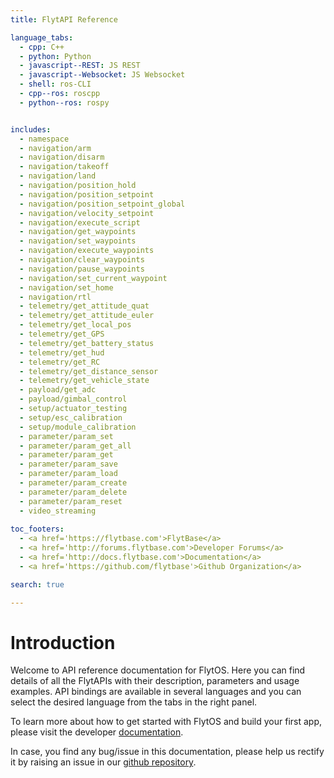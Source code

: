 ```yaml
---
title: FlytAPI Reference

language_tabs:
  - cpp: C++
  - python: Python
  - javascript--REST: JS REST
  - javascript--Websocket: JS Websocket
  - shell: ros-CLI
  - cpp--ros: roscpp
  - python--ros: rospy


includes:
  - namespace
  - navigation/arm
  - navigation/disarm
  - navigation/takeoff
  - navigation/land
  - navigation/position_hold
  - navigation/position_setpoint
  - navigation/position_setpoint_global
  - navigation/velocity_setpoint
  - navigation/execute_script
  - navigation/get_waypoints
  - navigation/set_waypoints
  - navigation/execute_waypoints
  - navigation/clear_waypoints
  - navigation/pause_waypoints
  - navigation/set_current_waypoint
  - navigation/set_home
  - navigation/rtl
  - telemetry/get_attitude_quat
  - telemetry/get_attitude_euler
  - telemetry/get_local_pos
  - telemetry/get_GPS
  - telemetry/get_battery_status
  - telemetry/get_hud
  - telemetry/get_RC
  - telemetry/get_distance_sensor
  - telemetry/get_vehicle_state
  - payload/get_adc
  - payload/gimbal_control
  - setup/actuator_testing
  - setup/esc_calibration
  - setup/module_calibration
  - parameter/param_set
  - parameter/param_get_all
  - parameter/param_get
  - parameter/param_save
  - parameter/param_load
  - parameter/param_create
  - parameter/param_delete
  - parameter/param_reset
  - video_streaming
  
toc_footers:
  - <a href='https://flytbase.com'>FlytBase</a>
  - <a href='http://forums.flytbase.com'>Developer Forums</a>
  - <a href='http://docs.flytbase.com'>Documentation</a>
  - <a href='https://github.com/flytbase'>Github Organization</a>

search: true

---
```


# Introduction

Welcome to API reference documentation for FlytOS. Here you can find details of all the FlytAPIs with their description, parameters and usage examples. API bindings are available in several languages and you can select the desired language from the tabs in the right panel.

To learn more about how to get started with FlytOS and build your first app, please visit the developer <a href='http://docs.flytbase.com/'>documentation</a>.

In case, you find any bug/issue in this documentation, please help us rectify it by raising an issue in our <a href='https://github.com/flytbase/flytdocs-slate'>github repository</a>.